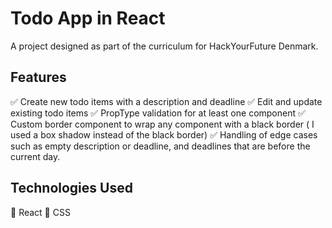 
# Todo App in React

A project designed as part of the curriculum for HackYourFuture Denmark.


## Features

✅   Create new todo items with a description and deadline
✅  Edit and update existing todo items
✅   PropType validation for at least one component
✅   Custom border component to wrap any component with a black border ( I used a box shadow instead of the black border)
✅   Handling of edge cases such as empty description or deadline, and deadlines that are before the current day.

## Technologies Used

:wrench:   React
:wrench:   CSS
